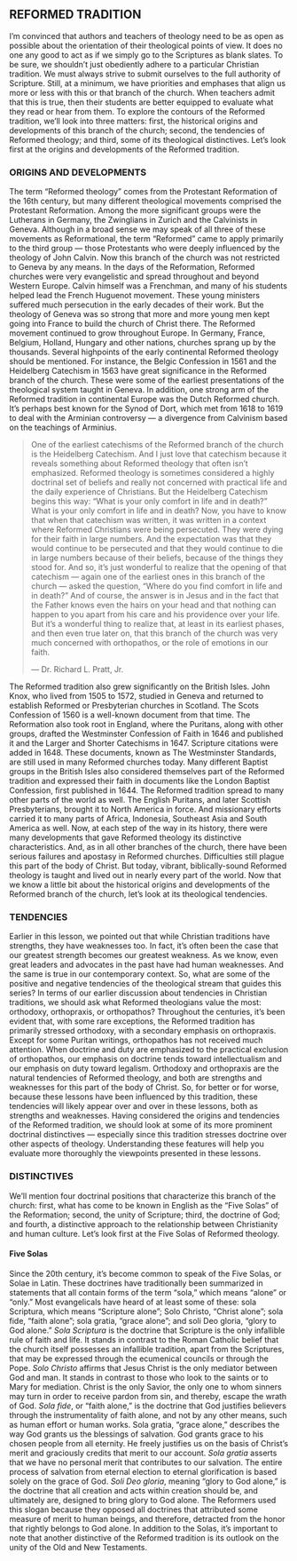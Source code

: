 ## REFORMED TRADITION

I’m convinced that authors and teachers of theology need to be as open as possible about the orientation of their theological points of view. It does no one any good to act as if we simply go to the Scriptures as blank slates. To be sure, we shouldn’t just obediently adhere to a particular Christian tradition. We must always strive to submit ourselves to the full authority of Scripture. Still, at a minimum, we have priorities and emphases that align us more or less with this or that branch of the church. When teachers admit that this is true, then their students are better equipped to evaluate what they read or hear from them. 
To explore the contours of the Reformed tradition, we’ll look into three matters: first, the historical origins and developments of this branch of the church; second, the tendencies of Reformed theology; and third, some of its theological distinctives. Let’s look first at the origins and developments of the Reformed tradition. 


### ORIGINS AND DEVELOPMENTS

The term “Reformed theology” comes from the Protestant Reformation of the 16th century, but many different theological movements comprised the Protestant Reformation. Among the more significant groups were the Lutherans in Germany, the Zwinglians in Zurich and the Calvinists in Geneva. Although in a broad sense we may speak of all three of these movements as Reformational, the term “Reformed” came to apply primarily to the third group — those Protestants who were deeply influenced by the theology of John Calvin.
Now this branch of the church was not restricted to Geneva by any means. In the days of the Reformation, Reformed churches were very evangelistic and spread throughout and beyond Western Europe. Calvin himself was a Frenchman, and many of his students helped lead the French Huguenot movement. These young ministers suffered much persecution in the early decades of their work. But the theology of Geneva was so strong that more and more young men kept going into France to build the church of Christ there.
The Reformed movement continued to grow throughout Europe. In Germany, France, Belgium, Holland, Hungary and other nations, churches sprang up by the thousands. Several highpoints of the early continental Reformed theology should be mentioned. For instance, the Belgic Confession in 1561 and the Heidelberg Catechism in 1563 have great significance in the Reformed branch of the church. These were some of the earliest presentations of the theological system taught in Geneva. In addition, one strong arm of the Reformed tradition in continental Europe was the Dutch Reformed church. It’s perhaps best known for the Synod of Dort, which met from 1618 to 1619 to deal with the Arminian controversy — a divergence from Calvinism based on the teachings of Arminius. 

> One of the earliest catechisms of the Reformed branch of the church is the Heidelberg Catechism. And I just love that catechism because it reveals something about Reformed theology that often isn’t emphasized. Reformed theology is sometimes considered a highly doctrinal set of beliefs and really not concerned with practical life and the daily experience of Christians. But the Heidelberg Catechism begins this way: “What is your only comfort in life and in death?” What is your only comfort in life and in death? Now, you have to know that when that catechism was written, it was written in a context where Reformed Christians were being persecuted. They were dying for their faith in large numbers. And the expectation was that they would continue to be persecuted and that they would continue to die in large numbers because of their beliefs, because of the things they stood for. And so, it’s just wonderful to realize that the opening of that catechism — again one of the earliest ones in this branch of the church — asked the question, “Where do you find comfort in life and in death?” And of course, the answer is in Jesus and in the fact that the Father knows even the hairs on your head and that nothing can happen to you apart from his care and his providence over your life. But it’s a wonderful thing to realize that, at least in its earliest phases, and then even true later on, that this branch of the church was very much concerned with orthopathos, or the role of emotions in our faith. 
> 
> — Dr. Richard L. Pratt, Jr.

The Reformed tradition also grew significantly on the British Isles. John Knox, who lived from 1505 to 1572, studied in Geneva and returned to establish Reformed or Presbyterian churches in Scotland. The Scots Confession of 1560 is a well-known document from that time. The Reformation also took root in England, where the Puritans, along with other groups, drafted the Westminster Confession of Faith in 1646 and published it and the Larger and Shorter Catechisms in 1647. Scripture citations were added in 1648. These documents, known as The Westminster Standards, are still used in many Reformed churches today. Many different Baptist groups in the British Isles also considered themselves part of the Reformed tradition and expressed their faith in documents like the London Baptist Confession, first published in 1644. 
The Reformed tradition spread to many other parts of the world as well. The English Puritans, and later Scottish Presbyterians, brought it to North America in force. And missionary efforts carried it to many parts of Africa, Indonesia, Southeast Asia and South America as well.
Now, at each step of the way in its history, there were many developments that gave Reformed theology its distinctive characteristics. And, as in all other branches of the church, there have been serious failures and apostasy in Reformed churches. Difficulties still plague this part of the body of Christ. But today, vibrant, biblically-sound Reformed theology is taught and lived out in nearly every part of the world. 
Now that we know a little bit about the historical origins and developments of the Reformed branch of the church, let’s look at its theological tendencies. 


### TENDENCIES

Earlier in this lesson, we pointed out that while Christian traditions have strengths, they have weaknesses too. In fact, it’s often been the case that our greatest strength becomes our greatest weakness. As we know, even great leaders and advocates in the past have had human weaknesses. And the same is true in our contemporary context. So, what are some of the positive and negative tendencies of the theological stream that guides this series? 
In terms of our earlier discussion about tendencies in Christian traditions, we should ask what Reformed theologians value the most: orthodoxy, orthopraxis, or orthopathos? Throughout the centuries, it’s been evident that, with some rare exceptions, the Reformed tradition has primarily stressed orthodoxy, with a secondary emphasis on orthopraxis. Except for some Puritan writings, orthopathos has not received much attention. 
When doctrine and duty are emphasized to the practical exclusion of orthopathos, our emphasis on doctrine tends toward intellectualism and our emphasis on duty toward legalism. Orthodoxy and orthopraxis are the natural tendencies of Reformed theology, and both are strengths and weaknesses for this part of the body of Christ. So, for better or for worse, because these lessons have been influenced by this tradition, these tendencies will likely appear over and over in these lessons, both as strengths and weaknesses.
Having considered the origins and tendencies of the Reformed tradition, we should look at some of its more prominent doctrinal distinctives — especially since this tradition stresses doctrine over other aspects of theology. Understanding these features will help you evaluate more thoroughly the viewpoints presented in these lessons. 


### DISTINCTIVES 

We’ll mention four doctrinal positions that characterize this branch of the church: first, what has come to be known in English as the “Five Solas” of the Reformation; second, the unity of Scripture; third, the doctrine of God; and fourth, a distinctive approach to the relationship between Christianity and human culture. Let’s look first at the Five Solas of Reformed theology. 



#### Five Solas 

Since the 20th century, it’s become common to speak of the Five Solas, or Solae in Latin. These doctrines have traditionally been summarized in statements that all contain forms of the term “sola,” which means “alone” or “only.” Most evangelicals have heard of at least some of these: sola Scriptura, which means “Scripture alone”; Solo Christo, “Christ alone”; sola fide, “faith alone”; sola gratia, “grace alone”; and soli Deo gloria, “glory to God alone.”
*Sola Scriptura* is the doctrine that Scripture is the only infallible rule of faith and life. It stands in contrast to the Roman Catholic belief that the church itself possesses an infallible tradition, apart from the Scriptures, that may be expressed through the ecumenical councils or through the Pope. 
*Solo Christo* affirms that Jesus Christ is the only mediator between God and man. It stands in contrast to those who look to the saints or to Mary for mediation. Christ is the only Savior, the only one to whom sinners may turn in order to receive pardon from sin, and thereby, escape the wrath of God. 
*Sola fide*, or “faith alone,” is the doctrine that God justifies believers through the instrumentality of faith alone, and not by any other means, such as human effort or human works. 
Sola gratia, “grace alone,” describes the way God grants us the blessings of salvation. God grants grace to his chosen people from all eternity. He freely justifies us on the basis of Christ’s merit and graciously credits that merit to our account. 
*Sola gratia* asserts that we have no personal merit that contributes to our salvation. The entire process of salvation from eternal election to eternal glorification is based solely on the grace of God. 
*Soli Deo gloria*, meaning “glory to God alone,” is the doctrine that all creation and acts within creation should be, and ultimately are, designed to bring glory to God alone. The Reformers used this slogan because they opposed all doctrines that attributed some measure of merit to human beings, and therefore, detracted from the honor that rightly belongs to God alone.
In addition to the Solas, it’s important to note that another distinctive of the Reformed tradition is its outlook on the unity of the Old and New Testaments. 
